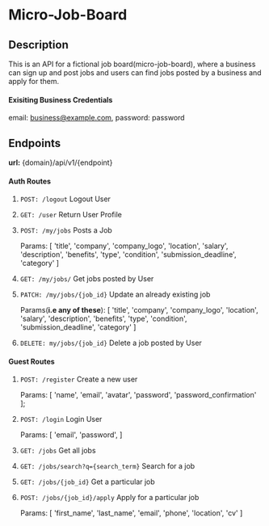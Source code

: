 # Micro-Job-Board

## Description

This is an API for a fictional job board(micro-job-board), where a business can sign up and post jobs and users can find jobs posted by a business and apply for them.

#### Exisiting Business Credentials
email: business@example.com, password: password

## Endpoints

**url:** {domain}/api/v1/{endpoint}

#### Auth Routes

1.  `POST: /logout` Logout User

1.  `GET: /user` Return User Profile

1. `POST: /my/jobs` Posts a Job

	Params: [
		'title',
        'company',
        'company_logo',
        'location',
        'salary',
        'description',
        'benefits',
        'type',
        'condition',
        'submission_deadline',
        'category'
]

1. `GET: /my/jobs/` Get jobs posted by User

1. `PATCH: /my/jobs/{job_id}` Update an already existing job

	Params(**i.e any of these**): [
		'title',
        'company',
        'company_logo',
        'location',
        'salary',
        'description',
        'benefits',
        'type',
        'condition',
        'submission_deadline',
        'category'
]

1. `DELETE: my/jobs/{job_id}` Delete a job posted by User

#### Guest Routes

1. `POST: /register`  Create a new user

	Params: [
        'name',
        'email',
        'avatar',
        'password',
		'password_confirmation'
    ];
1.  `POST: /login` Login User

	Params: [
        'email',
        'password',
]

1. `GET: /jobs` Get all jobs

1. `GET: /jobs/search?q={search_term}` Search for a job

1. `GET: /jobs/{job_id}` Get a particular job

1. `POST: /jobs/{job_id}/apply` Apply for a particular job

	Params: [
		'first_name',
		'last_name',
		'email',
		'phone',
		'location',
		'cv'
	]
